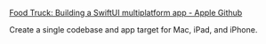 [Food Truck: Building a SwiftUI multiplatform app - Apple Github](https://github.com/apple/sample-food-truck/)

Create a single codebase and app target for Mac, iPad, and iPhone.

